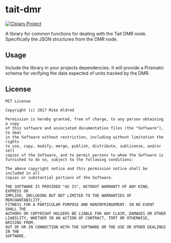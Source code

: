 # tait-dmr

[![Clojars Project](http://clojars.org/au.com.directcommunications/tait-dmr/latest-version.svg)](http://clojars.org/au.com.directcommunications/tait-dmr)

A library for common functions for dealing with the Tait DMR node.
Specifically the JSON structures from the DMR node.

## Usage

Include the library in your projects dependencies. It will provide a
Prismatic schema for verifying the data expected of units tracked by
the DMR.

## License

```
MIT License

Copyright (c) 2017 Mike Aldred

Permission is hereby granted, free of charge, to any person obtaining a copy
of this software and associated documentation files (the "Software"), to deal
in the Software without restriction, including without limitation the rights
to use, copy, modify, merge, publish, distribute, sublicense, and/or sell
copies of the Software, and to permit persons to whom the Software is
furnished to do so, subject to the following conditions:

The above copyright notice and this permission notice shall be included in all
copies or substantial portions of the Software.

THE SOFTWARE IS PROVIDED "AS IS", WITHOUT WARRANTY OF ANY KIND, EXPRESS OR
IMPLIED, INCLUDING BUT NOT LIMITED TO THE WARRANTIES OF MERCHANTABILITY,
FITNESS FOR A PARTICULAR PURPOSE AND NONINFRINGEMENT. IN NO EVENT SHALL THE
AUTHORS OR COPYRIGHT HOLDERS BE LIABLE FOR ANY CLAIM, DAMAGES OR OTHER
LIABILITY, WHETHER IN AN ACTION OF CONTRACT, TORT OR OTHERWISE, ARISING FROM,
OUT OF OR IN CONNECTION WITH THE SOFTWARE OR THE USE OR OTHER DEALINGS IN THE
SOFTWARE.
```
